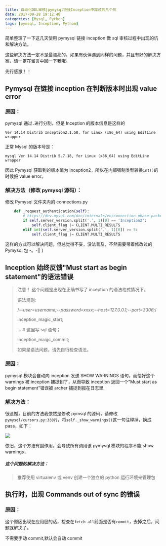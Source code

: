 ```yaml
---
title: 自动化DDL审核|pymysql链接Inception中踩过的几个坑
date: 2017-09-28 19:12:48
categories: [Mysql, Python]
tags: [pymsql, Inception, Python]
---
```


简单整理了一下这几天使用 pymysql 链接 inception 做 sql 审核过程中出现的坑和解决方法。

这些解决方法一定不是最漂亮的，如果有伙伴遇到同样的问题，并且有好的解决方案，请一定在留言中回一下我哦。

先行感激！！

<!--more-->

## Pymysql 在链接 inception 在判断版本时出现 value error

### 原因：

pymysql 通过`.`进行分割，但是 Inception 的版本信息是这样的

`Ver 14.14 Distrib Inception2.1.50, for Linux (x86_64) using EditLine wrapper`

正常 Mysql 的版本号是：

`mysql Ver 14.14 Distrib 5.7.18, for Linux (x86_64) using EditLine wrapper`

因此 Pymysql 获取到的版本值为 Inception2，所以在内部强制类型转换`int()`的时候报 value error。

### 解决方法（修改 pymysql 源码）：

修改 Pymysql 文件夹内的 connections.py

```python
    def _request_authentication(self):
        # https://dev.mysql.com/doc/internals/en/connection-phase-packets.html#packet-Protocol::HandshakeResponse
        if self.server_version.split('.', 1)[0] == 'Inception2':
            self.client_flag |= CLIENT.MULTI_RESULTS
        elif int(self.server_version.split('.', 1)[0]) >= 5:
            self.client_flag |= CLIENT.MULTI_RESULTS
```

这样的方式可以解决问题，但总觉得不妥，没法普及，不然需要带着修改过的 Pymysql 包 -。-|| )

## Inception 始终反馈"Must start as begin statement"的语法错误

> 注意！ 这个问题是出现在正确书写了 inception 的语法格式情况下，
>
> 语法规则:
>
> /_--user=username;--password=xxxx;--host=127.0.0.1;--port=3306;_/
>
> inception_magic_start;
>
> ... # 这里写 sql 语句；
>
> inception_maigc_commit;
>
> 如果是语法问题，请先自行检查语法。

### 原因：

pymysql 模块会自动向 inception 发送 SHOW WARNINGS 语句，而恰好这个 warnings 被 inception 捕捉到了，从而导致 inception 返回一个"Must start as begin statement"错误被 archer 捕捉到报在日志里.

### 解决方法：

很遗憾，目前的方法我依然是修改 pymsql 的源码，请修改`pymysql/cursors.py:338行`，将`self._show_warnings()`这一句注释掉，换成 pass，如下：

![](http://vimiix-blog.oss-cn-qingdao.aliyuncs.com/modify-pymysql.png)

依旧，这个方法有副作用，会导致所有调用该 pymysql 模块的程序不能 show warnings，

##### 这个问题的解决方法：

> 推荐使用 virtualenv 或 venv 创建一个独立的 python 运行环境来管理包

## 执行时，出现 Commands out of sync 的错误

### 原因：

这个原因出现在应用层的话，检查在`fetch all`前面是否有`commit`，去掉之后，问题就解决了。

不需要手动 commit,默认会自动 commit
